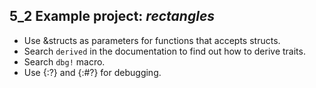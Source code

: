 ## 5_2 Example project: _rectangles_

- Use &structs as parameters for functions that accepts structs.
- Search `derived` in the documentation to find out how to derive traits.
- Search `dbg!` macro.
- Use {:?} and {:#?} for debugging.
